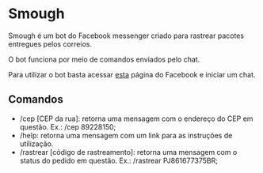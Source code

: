 # Smough

Smough é um bot do Facebook messenger criado para rastrear pacotes entregues pelos correios.

O bot funciona por meio de comandos enviados pelo chat.

Para utilizar o bot basta acessar [esta](https://www.facebook.com/PackageTrack) página do Facebook e iniciar um chat.

## Comandos

- /cep [CEP da rua]: retorna uma mensagem com o endereço do CEP em questão. Ex.: /cep 89228150;
- /help: retorna uma mensagem com um link para as instruções de utilização.
- /rastrear [código de rastreamento]: retorna uma mensagem com o status do pedido em questão. Ex.: /rastrear PJ861677375BR;
